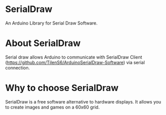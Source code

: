 # SerialDraw
An Arduino Library for Serial Draw Software.

# About SerialDraw
Serial draw allows Arduino to communicate with SerialDraw Client (https://github.com/TilenS6/ArduinoSerialDraw-Software) via serial connection.

# Why to choose SerialDraw
SerialDraw is a free software alternative to hardware displays. It allows you to create images and games on a 60x60 grid.

